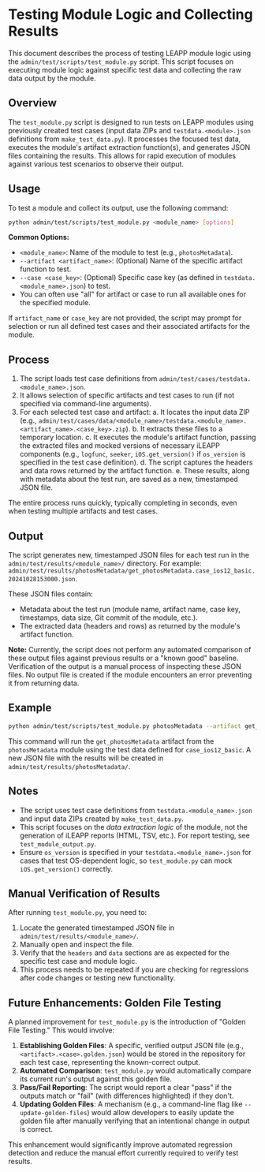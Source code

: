 # Testing Module Logic and Collecting Results

This document describes the process of testing LEAPP module logic using the `admin/test/scripts/test_module.py` script. This script focuses on executing module logic against specific test data and collecting the raw data output by the module.

## Overview

The `test_module.py` script is designed to run tests on LEAPP modules using previously created test cases (input data ZIPs and `testdata.<module>.json` definitions from `make_test_data.py`). It processes the focused test data, executes the module's artifact extraction function(s), and generates JSON files containing the results. This allows for rapid execution of modules against various test scenarios to observe their output.

## Usage

To test a module and collect its output, use the following command:

```bash
python admin/test/scripts/test_module.py <module_name> [options]
```

**Common Options:**

*   `<module_name>`: Name of the module to test (e.g., `photosMetadata`).
*   `--artifact <artifact_name>`: (Optional) Name of the specific artifact function to test.
*   `--case <case_key>`: (Optional) Specific case key (as defined in `testdata.<module_name>.json`) to test.
*   You can often use "all" for artifact or case to run all available ones for the specified module.

If `artifact_name` or `case_key` are not provided, the script may prompt for selection or run all defined test cases and their associated artifacts for the module.

## Process

1.  The script loads test case definitions from `admin/test/cases/testdata.<module_name>.json`.
2.  It allows selection of specific artifacts and test cases to run (if not specified via command-line arguments).
3.  For each selected test case and artifact:
    a.  It locates the input data ZIP (e.g., `admin/test/cases/data/<module_name>/testdata.<module_name>.<artifact_name>.<case_key>.zip`).
    b.  It extracts these files to a temporary location.
    c.  It executes the module's artifact function, passing the extracted files and mocked versions of necessary iLEAPP components (e.g., `logfunc`, `seeker`, `iOS.get_version()` if `os_version` is specified in the test case definition).
    d.  The script captures the headers and data rows returned by the artifact function.
    e.  These results, along with metadata about the test run, are saved as a new, timestamped JSON file.

The entire process runs quickly, typically completing in seconds, even when testing multiple artifacts and test cases.

## Output

The script generates new, timestamped JSON files for each test run in the `admin/test/results/<module_name>/` directory. For example: `admin/test/results/photosMetadata/get_photosMetadata.case_ios12_basic.20241028153000.json`.

These JSON files contain:

*   Metadata about the test run (module name, artifact name, case key, timestamps, data size, Git commit of the module, etc.).
*   The extracted data (headers and rows) as returned by the module's artifact function.

**Note:** Currently, the script does not perform any automated comparison of these output files against previous results or a "known good" baseline. Verification of the output is a manual process of inspecting these JSON files. No output file is created if the module encounters an error preventing it from returning data.

## Example

```bash
python admin/test/scripts/test_module.py photosMetadata --artifact get_photosMetadata --case case_ios12_basic
```

This command will run the `get_photosMetadata` artifact from the `photosMetadata` module using the test data defined for `case_ios12_basic`. A new JSON file with the results will be created in `admin/test/results/photosMetadata/`.

## Notes

*   The script uses test case definitions from `testdata.<module_name>.json` and input data ZIPs created by `make_test_data.py`.
*   This script focuses on the *data extraction logic* of the module, not the generation of iLEAPP reports (HTML, TSV, etc.). For report testing, see `test_module_output.py`.
*   Ensure `os_version` is specified in your `testdata.<module_name>.json` for cases that test OS-dependent logic, so `test_module.py` can mock `iOS.get_version()` correctly.

## Manual Verification of Results

After running `test_module.py`, you need to:
1. Locate the generated timestamped JSON file in `admin/test/results/<module_name>/`.
2. Manually open and inspect the file.
3. Verify that the `headers` and `data` sections are as expected for the specific test case and module logic.
4. This process needs to be repeated if you are checking for regressions after code changes or testing new functionality.

## Future Enhancements: Golden File Testing

A planned improvement for `test_module.py` is the introduction of "Golden File Testing." This would involve:

1.  **Establishing Golden Files**: A specific, verified output JSON file (e.g., `<artifact>.<case>.golden.json`) would be stored in the repository for each test case, representing the known-correct output.
2.  **Automated Comparison**: `test_module.py` would automatically compare its current run's output against this golden file.
3.  **Pass/Fail Reporting**: The script would report a clear "pass" if the outputs match or "fail" (with differences highlighted) if they don't.
4.  **Updating Golden Files**: A mechanism (e.g., a command-line flag like `--update-golden-files`) would allow developers to easily update the golden file after manually verifying that an intentional change in output is correct.

This enhancement would significantly improve automated regression detection and reduce the manual effort currently required to verify test results.
